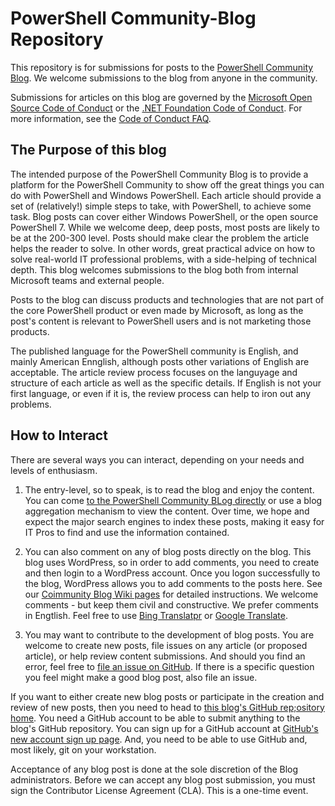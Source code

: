 # PowerShell Community-Blog Repository

This repository is for submissions for posts to the [PowerShell Community Blog](https://devblogs.microsoft.com/powershell-community).
We welcome submissions to the blog from anyone in the community.

Submissions for articles on this blog are governed by the
[Microsoft Open Source Code of Conduct](https://opensource.microsoft.com/codeofconduct/) or the
[.NET Foundation Code of Conduct](https://dotnetfoundation.org/code-of-conduct). For more
information, see the [Code of Conduct FAQ](https://opensource.microsoft.com/codeofconduct/faq/).

## The Purpose of this blog

The intended purpose of the PowerShell Community Blog is to provide a platform for the PowerShell Community to show off
the great things you can do with PowerShell and Windows PowerShell. 
Each article should provide a set of (relatively!) simple steps to take, with
PowerShell, to achieve some task. Blog posts can cover either Windows PowerShell, or the open source
PowerShell 7. 
While we welcome deep, deep posts, most posts are likely to be at the 200-300 level.
Posts should make clear the problem the article helps the reader to solve.
In other words, great practical advice on how to solve real-world IT professional problems, with a
side-helping of technical depth. This blog welcomes submissions to the blog both from internal
Microsoft teams and external people.

Posts to the blog can discuss products and technologies that are not part of the core PowerShell
product or even made by Microsoft, as long as the post's content is relevant to PowerShell users and
is not marketing those products.

The published language for the PowerShell community is English, and mainly American Ennglish, although posts other variations of English are acceptable.
The article review process focuses on the languyage and structure of each article as well as the specific details. 
If English is not your first language, or even if it is, the review process can help to iron out any problems. 

## How to Interact

There are several ways you can interact, depending on your needs and levels of enthusiasm.

1. The entry-level, so to speak, is to read the blog and enjoy the content. You can come
   [to the PowerShell Community BLog directly](https://devblogs.microsoft.com/powershell-community) or use a blog aggregation
   mechanism to view the content. Over time, we hope and expect the major search engines to index
   these posts, making it easy for IT Pros to find and use the information contained.

1. You can also comment on any of blog posts directly on the blog. This blog uses WordPress, so in order to add comments,
   you need to create and then login to a WordPress account. Once you logon successfully to the blog,
   WordPress allows you to add comments to the posts here. See our
   [Coimmunity Blog Wiki pages](https://github.com/PowerShell/Community-Blog/wiki) for detailed instructions. We
   welcome comments - but keep them civil and constructive.
   We prefer comments in Engtlish. Feel free to use [Bing Translatpr](https://www.bing.com/translator) or [Google Translate](https://translate.google.com/).

1. You may want to contribute to the development of blog posts. You are welcome to create new posts,
   file issues on any article (or proposed article), or help review content submissions. And should you find an error, feel free to
   [file an issue on GitHub](https://github.com/PowerShell/Community-Blog/issues). If there is a
   specific question you feel might make a good blog post, also file an issue.

If you want to either create new blog posts or participate in the creation and review of new posts,
then you need to head to [this blog's GitHub rep;ository home](https://github.com/PowerShell/Community-Blog).
You need a GitHub account to be able to submit anything to the blog's GitHub repository. You can
sign up for a GitHub account at
[GitHub's new account sign up page](https://github.com/join?source=login).
And, you need to be able to use GitHub and, most likely, git on your workstation. 

Acceptance of any blog post is done at the sole discretion of the Blog administrators. Before we can accept
any blog post submission, you must sign the Contributor License Agreement (CLA). This is a one-time
event.
